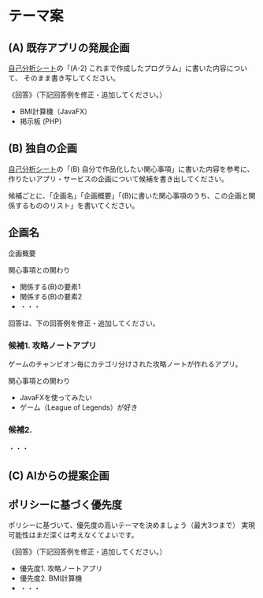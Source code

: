 # テーマ案

## (A) 既存アプリの発展企画

[自己分析シート](self-analysis.md)の「(A-2) これまで作成したプログラム」に書いた内容について、
そのまま書き写してください。

《回答》（下記回答例を修正・追加してください。）

- BMI計算機（JavaFX）
- 掲示板 (PHP)

## (B) 独自の企画

[自己分析シート](self-analysis.md)の「(B) 自分で作品化したい関心事項」に書いた内容を参考に、作りたいアプリ・サービスの企画について候補を書き出してください。

候補ごとに、「企画名」「企画概要」「(B)に書いた関心事項のうち、この企画と関係するもののリスト」を書いてください。

## 企画名

企画概要

関心事項との関わり
- 関係する(B)の要素1
- 関係する(B)の要素2
- ・・・


回答は、下の回答例を修正・追加してください。

### 候補1. 攻略ノートアプリ

ゲームのチャンピオン毎にカテゴリ分けされた攻略ノートが作れるアプリ。

関心事項との関わり
- JavaFXを使ってみたい
- ゲーム（League of Legends）が好き

### 候補2. 

・・・


## (C) AIからの提案企画





## ポリシーに基づく優先度

ポリシーに基づいて、優先度の高いテーマを決めましょう（最大3つまで）
実現可能性はまだ深くは考えなくてよいです。

《回答》（下記回答例を修正・追加してください。）

- 優先度1. 攻略ノートアプリ
- 優先度2. BMI計算機
- ・・・

